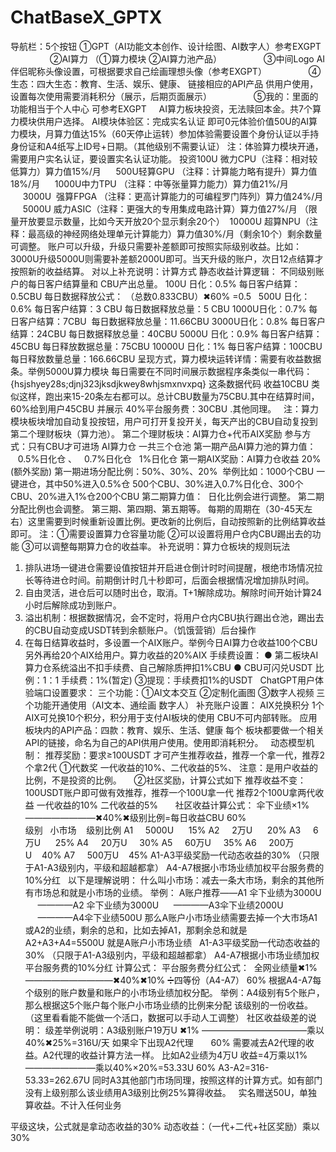 # ChatBaseX_GPTX
导航栏：5个按钮 ①GPT（AI功能文本创作、设计绘图、AI数字人）参考EXGPT
                ②AI算力 （①算力模块 ②AI算力池产品）
                ③中间Logo AI伴侣昵称头像设置，可根据要求自己绘画理想头像（参考EXGPT）
                ④生态：四大生态：教育、生活、娱乐、健康、 链接相应的API产品
供用户使用，设置每次使用需要消耗积分（展示，后期页面展示）
                ⑤我的：里面的功能相当于个人中心 可参考EXGPT
 
 
AI算力板块投资，无法赎回本金。共7个算力模块供用户选择。
AI模块体验区：完成实名认证 即可0元体验价值50U的AI算力模块，月算力值达15%（60天停止运转）参加体验需要设置个身份认证以手持身份证和A4纸写上ID号+日期。（其他级别不需要认证） 注：体验算力模块开通，需要用户实名认证，要设置实名认证功能。
投资100U 微力CPU（注释：相对较低算力）算力值15%/月
     500U轻算GPU （注释：计算能力略有提升）算力值18%/月
     1000U中力TPU （注释：中等张量算力能力）算力值21%/月
     3000U  强算FPGA （注释：更高计算能力的可编程罗门阵列）算力值24%/月
     5000U 威力ASIC（注释：更强大的专用集成电路计算）算力值27%/月 （限量开放要显示数量，比如今天开放20个显示剩余20个）
 10000U 超算NPU（注释：最高级的神经网络处理单元计算能力）算力值30%/月（剩余10个）剩余数量可调整。
账户可以升级，升级只需要补差额即可按照实际级别收益。比如：3000U升级5000U则需要补差额2000U即可。当天升级的账户，次日12点结算才按照新的收益结算。
对以上补充说明：计算方式
静态收益计算逻辑：
不同级别账户的每日客户结算量和 CBU产出总量。
100U 日化：0.5% 每日客户结算：0.5CBU 每日数据释放公式： （总数0.833CBU）✖60% =0.5  
500U 日化：0.6% 每日客户结算：3 CBU 每日数据释放总量：5 CBU
1000U日化：0.7% 每日客户结算：7CBU  每日数据释放总量：11.66CBU
3000U日化：0.8% 每日客户结算：24CBU 每日数据释放总量：40CBU
5000U 日化：0.9% 每日客户结算：45CBU 每日释放数据总量：75CBU
10000U 日化：1% 每日客户结算：100CBU 每日释放数量总量：166.66CBU
呈现方式，算力模块运转详情：需要有收益数据条。举例5000U算力模块 每日需要在不同时间展示数据程序条类似一串代码：{hsjshyey28s;djnj323jksdjkwey8whjsmxnvxpq} 这条数据代码 收益10CBU 
类似这样，跑出来15-20条左右都可以。总计CBU数量为75CBU.其中在结算时间，60%给到用户45CBU 并展示 40%平台服务费：30CBU .其他同理。
 
注：算力模块板块增加自动复投按钮，用户可打开复投开关，每天产出的CBU自动复投到第二个理财板块（算力池）。
第二个理财板块：AI算力仓+代币AIX奖励
参与方式：只有CBU才可进场
AI算力仓 一共三个仓池
第一期产品AI算力池的算力值：    0.5%日化仓 、   0.7%日化仓   1%日化仓 
第一期AIX奖励：AI算力仓收益 20% (额外奖励)
第一期进场分配比例：50%、30%、20%  举例比如：1000个CBU 一键进仓，其中50%进入0.5%仓 500个CBU、30%进入0.7%日化仓、300个CBU、20%进入1%仓200个CBU
第二期算力值：  日化比例会进行调整。
第二期分配比例也会调整。
第三期、第四期、第五期等。
每期的周期在（30-45天左右）这里需要到时候重新设置比例。更改新的比例后，自动按照新的比例结算收益即可。
注：①需要设置算力仓容量功能 ②可以设置将用户仓内CBU踢出去的功能 ③可以调整每期算力仓的收益率。
补充说明：算力仓板块的规则玩法
1. 排队进场一键进仓需要设值按钮并开启进仓倒计时时间提醒，根绝市场情况拉长等待进仓时间。前期倒计时几十秒即可，后面会根据情况增加排队时间。
2. 自由灵活，进仓后可以随时出仓，取消。T+1解除成功。解除时间开始计算24小时后解除成功到账户。
3. 溢出机制：根据数据情况，会不定时，将用户仓内CBU执行踢出仓池，踢出去的CBU自动变成USDT转到余额账户。（饥饿营销）后台操作
 
4. 在每日结算收益时，多设置一个AIX账户。举例今日AI算力仓收益100个CBU另外再给20个AIX给用户。算力收益的20%AIX
手续费设置：
    ● 第二板块AI算力仓系统溢出不扣手续费、自己解除质押扣1%CBU
    ● CBU可闪兑USDT 比例：1：1 手续费：1%(暂定)
③提现：手续费扣1%的USDT
 
ChatGPT用户体验端口设置要求：
三个功能：①AI文本交互 ②定制化画图 ③数字人视频 
三个功能开通使用（AI文本、通绘画 数字人）
补充账户设置：
AIX兑换积分 1个AIX可兑换10个积分，积分用于支付AI板块的使用
CBU不可内部转账。
应用板块内的API产品：四款：教育、娱乐、生活、健康 每个 板块都要做一个相关API的链接，命名为自己的API供用户使用。使用即消耗积分。
 
动态模型机制：
推荐奖励：要求≥100USDT 才可产生推荐收益，推荐一个拿一代，推荐2个拿2代
①代数奖
一代收益的10%、二代收益的5%、
注意：是用户收益的比例，不是投资的比例。
 
 
②社区奖励，计算公式如下
推荐收益不变：100USDT账户即可做有效推荐，推荐一个100U拿一代 推荐2个100U拿两代收益
一代收益的10% 二代收益的5%
 
 
 
社区收益计算公式：
伞下业绩×1%
————————✖40%✖级别比例=每日收益CBU
60%    
级别   小市场    级别比例
A1     5000U      15%
A2     2万U      20%
A3     6万U      25%
A4     20万U     30%
A5     60万U     35%
A6     200万U    40%
A7     500万U    45%
A1-A3平级奖励一代动态收益的30% （只限于A1-A3级别内，平级和超越都拿）
A4-A7根据小市场业绩加权平台服务费的10%分红
 
以下是理解说明：
什么叫小市场：减去一条大市场，剩余的其他所有市场总和就是小市场的业绩。
举例：
A账户推荐——A1 伞下业绩为3000U
     ————A2 伞下业绩为3000U
     ————A3伞下业绩2000U
     ————A4伞下业绩500U
那么A账户小市场业绩需要去掉一个大市场A1或A2的业绩，剩余的总和，比如去掉A1，那剩余总和就是A2+A3+A4=5500U 就是A账户小市场业绩
 
A1-A3平级奖励一代动态收益的30% （只限于A1-A3级别内，平级和超越都拿）
A4-A7根据小市场业绩加权平台服务费的10%分红
计算公式：
平台服务费分红公式：  全网业绩量✖1%
——————————✖40%✖10% ➗四等份（A4-A7）
60%
根据A4-A7每个级别的账户数量和账户的小市场业绩加权分配。
举例：A4级别有5个账户，那么根据这5个账户每个账户小市场业绩的比例来分配
该级别的一份收益。（这里看看能不能做一个活口，数据可以手动人工调整）
社区收益级差的说明：
级差举例说明：A3级别账户19万U ✖1%
————————————乘以40%✖25%=316U/天 如果伞下出现A2代理
      60%
需要减去A2代理的收益。A2代理的收益计算方法一样。
比如A2业绩为4万U 收益=4万乘以1%
————————乘以40%×20%=53.33U 
60%
A3-A2=316-53.33=262.67U 
同时A3其他部门市场同理，按照这样的计算方式。如有部门没有上级别那么该业绩用A3级别比例25%算得收益。
 
实名赠送50U，单独算收益。不计入任何业务
 

平级这块，公式就是拿动态收益的30% 动态收益：（一代+二代+社区奖励）乘以30%
